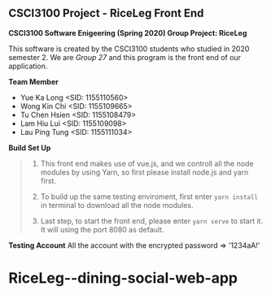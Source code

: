 ## CSCI3100 Project - RiceLeg Front End

**CSCI3100 Software Enigeering (Spring 2020) Group Project: RiceLeg**

This software is created by the CSCI3100 students who studied in 2020 semester 2. We are _Group 27_ and this program is the front end of our application.

**Team Member**

- Yue Ka Long <SID: 1155110560>
- Wong Kin Chi <SID: 1155109665>
- Tu Chen Hsien <SID: 1155108479>
- Lam Hiu Lui <SID: 1155109098>
- Lau Ping Tung <SID: 1155111034>

**Build Set Up**

> 1. This front end makes use of vue.js, and we controll all the node modules by using Yarn, so first please install node.js and yarn first.
>
> 2. To build up the same testing enviroment, first enter `yarn install` in terminal to download all the node modules.
>
> 3. Last step, to start the front end, please enter `yarn serve` to start it. It will using the port 8080 as default.

**Testing Account**
All the account with the encrypted password => '1234aA!'
# RiceLeg--dining-social-web-app
